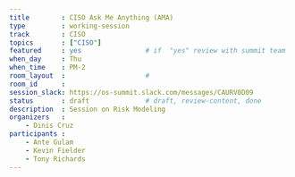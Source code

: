 ```yaml
---
title        : CISO Ask Me Anything (AMA)
type         : working-session
track        : CISO
topics       : ["CISO"]
featured     : yes                # if  "yes" review with summit team
when_day     : Thu
when_time    : PM-2
room_layout  :                    #
room_id      :
session_slack: https://os-summit.slack.com/messages/CAURV0D09
status       : draft              # draft, review-content, done
description  : Session on Risk Modeling
organizers   :
    - Dinis Cruz
participants :
    - Ante Gulam
    - Kevin Fielder
    - Tony Richards
---
```


<!--(add intro)

## Why

## What

## Outcomes

## Who

## References-->
